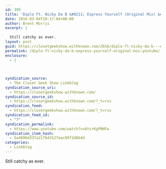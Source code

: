 ```yaml
---
id: 395
title: 'Diplo Ft. Nicky Da B &#8211; Express Yourself (Original Mix) &#8211; YouTube'
date: 2016-03-04T20:17:04+00:00
author: Brent Morris
excerpt: |
  
  Still catchy as ever.
layout: post
guid: https://closetgeekshow.withknown.com/2016/diplo-ft-nicky-da-b---express-yourself-original-mix
permalink: /diplo-ft-nicky-da-b-express-yourself-original-mix-youtube/
enclosure:
  - |
    
    
    
syndication_source:
  - The Closet Geek Show Linkblog
syndication_source_uri:
  - https://closetgeekshow.withknown.com/
syndication_source_id:
  - https://closetgeekshow.withknown.com/?_t=rss
syndication_feed:
  - https://closetgeekshow.withknown.com/?_t=rss
syndication_feed_id:
  - "7"
syndication_permalink:
  - https://www.youtube.com/watch?v=6tsrKgPNHFw
syndication_item_hash:
  - 5a4696d337a217b43127aac89f2d8b4d
categories:
  - Linkblog
---
```

<div class="known-bookmark">
  <p>
    Still catchy as ever.
  </p>
</div>

<div>
</div>